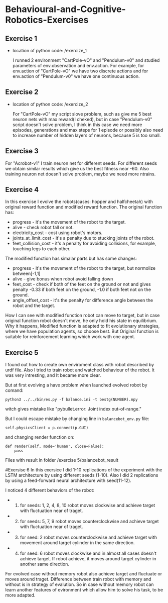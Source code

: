 # Behavioural-and-Cognitive-Robotics-Exercises
## Exercise 1
- location of python code: /exercize_1

   I runned 2 environment "CartPole-vO" and "Pendulum-v0" and studied parameters of env.observation and env.action. For example, for env.action of "CartPole-vO" we have two discrete actions and for env.action of "Pendulum-v0" we have one continuous action.

## Exercise 2
- location of python code: /exercize_2

  For "CartPole-vO" my script slove problem, such as give me 5 best neuron nets with max reward(I cheked), but in case  "Pendulum-v0" script doesn't solve problem, I think in this case we need more episodes, generations and max steps for 1 episode or possibly also need to increase number of hidden layers of neurons, because 5 is too small.

## Exercise 3 
For "Acrobot-v1" I train neuron net for different seeds. For different seeds we obtain similar results which give us the best fitness near -60. Also training neuron net doesn't solve problem, maybe we need more ntrains.

## Exercise 4
In this exercise I evolve the robots(cases: hopper and halfcheetah) with original reward function and modified reward function.
The original function has: 
* progress - it's the movement of the robot to the target. 
* alive - check robot fall or not.
* electricity_cost -  cost using robot's motors.
* joints_at_limit_cost - it's a penalty due to stucking joints of the robot. 
* feet_collision_cost - it's a penalty for avoiding collisions, for example, touching legs to each other.

The modified function has simalar parts but has some changes: 
* progress - it's the movement of the robot to the target, but normolize between[-1,1]
* alive - give bonus when robot avoid falling down
* feet_cost - check if both of the feet on the ground or not and gives penalty -0.33 if both feet on the ground, -1.0 if both feet not on the ground.
* angle_offset_cost - it's the penalty for difference angle between the robot and the target.

How I can see with modified function robot can move to target, but in case original function robot doesn't move, he only hold his state in equilibrium. Why it happens, Modified function is adapted to fit evolutionary strategies, where we have population agents, so choose best. But Original function is suitable for reinforcement learning which work with one agent. 

## Exercise 5 
I found out how to create own enviroment class with robot described by urdf file. Also I tried to train robot and watched behaviour of the robot. It was very intresting, and It became more clear.

But at first evolving a have problem when launched evolved robot by comand:
``` 
python3 ../../bin/es.py -f balance.ini -t bestg(NUMBER).npy
```
witch gives mistake like "pybullet.error: Joint index out-of-range."

But I could escape mistake by changing line in ```balancebot_env.py``` file:

```
self.physicsClient = p.connect(p.GUI)
``` 
and changing render function on:
```
def render(self, mode='human', close=False):
    pass
```

Files with result in folder /exercise 5/balancebot_result 

#Exersise 6
In this exersice I did 1-10 replications of the experiment with the LSTM architecture by using different seeds (1-10). Also I did 2 replications by using a feed-forward neural architecture with seed(11-12).

I noticed 4 different behaviors of the robot:
* 1) for seeds: 1, 2, 4, 8, 10 robot moves clockwise and achieve target with fluctuation near of traget.
* 2) for seeds: 5, 7, 9 robot moves counterclockwise and achieve target with fluctuation near of traget.
* 3) for seed: 2 robot moves counterclockwise and achieve target with movement around target cylinder in the same direction.
* 4) for seed: 6 robot moves clockwise and in almost all cases doesn't achieve target. If robot achieve, it moves around target cylinder in another same direction.

For evolved case without memory robot also achieve target and fluctuate or moves around traget.
Difference between train robot with memory and without is in strategy of evalution. So in case without memory robot can learn another features of evironment which allow him to solve his task, to be more adapted.

